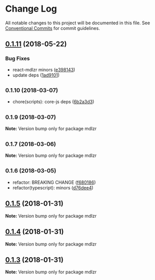 # Change Log

All notable changes to this project will be documented in this file.
See [Conventional Commits](https://conventionalcommits.org) for commit guidelines.

<a name="0.1.11"></a>
## [0.1.11](https://github.com/wallaroo/mdlzr/compare/v0.1.10...v0.1.11) (2018-05-22)


### Bug Fixes

* react-mdlzr minors ([e398143](https://github.com/wallaroo/mdlzr/commit/e398143))
* update deps ([1ad9101](https://github.com/wallaroo/mdlzr/commit/1ad9101))




<a name="0.1.10"></a>
## <small>0.1.10 (2018-03-07)</small>

* chore(scripts): core-js deps ([6b2a3d3](https://github.com/wallaroo/mdlzr/commit/6b2a3d3))




<a name="0.1.9"></a>
## <small>0.1.9 (2018-03-07)</small>





**Note:** Version bump only for package mdlzr

<a name="0.1.7"></a>
## <small>0.1.7 (2018-03-06)</small>





**Note:** Version bump only for package mdlzr

<a name="0.1.6"></a>
## <small>0.1.6 (2018-03-05)</small>

* refactor: BREAKING CHANGE ([f680186](https://github.com/wallaroo/mdlzr/commit/f680186))
* refactor(typescript): minors ([d76dee4](https://github.com/wallaroo/mdlzr/commit/d76dee4))




<a name="0.1.5"></a>
## [0.1.5](https://github.com/wallaroo/mdlzr/compare/v0.1.4...v0.1.5) (2018-01-31)




**Note:** Version bump only for package mdlzr

<a name="0.1.4"></a>
## [0.1.4](https://github.com/wallaroo/mdlzr/compare/v0.1.3...v0.1.4) (2018-01-31)




**Note:** Version bump only for package mdlzr

<a name="0.1.3"></a>
## [0.1.3](https://github.com/wallaroo/mdlzr/compare/v0.1.2...v0.1.3) (2018-01-31)




**Note:** Version bump only for package mdlzr
